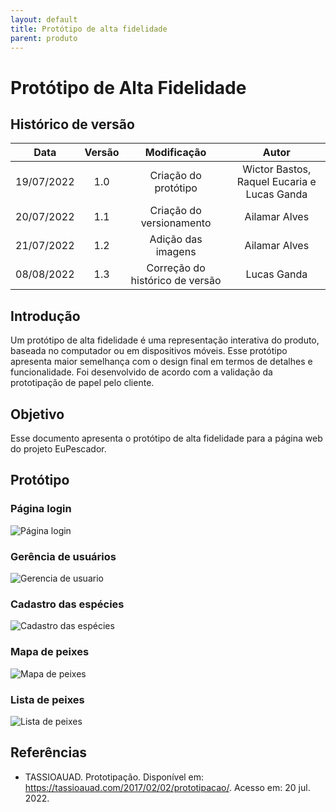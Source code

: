 ```yaml
---
layout: default
title: Protótipo de alta fidelidade
parent: produto
---
```


# Protótipo de Alta Fidelidade

## Histórico de versão
| Data | Versão | Modificação | Autor |
| :--: | :----: | :---------: | :---: |
| 19/07/2022 | 1.0 | Criação do protótipo | Wictor Bastos, Raquel Eucaria e Lucas Ganda |
| 20/07/2022 | 1.1 | Criação do versionamento | Ailamar Alves |
| 21/07/2022 | 1.2 | Adição das imagens | Ailamar Alves |
| 08/08/2022 | 1.3 | Correção do histórico de versão | Lucas Ganda |

## Introdução

Um protótipo de alta fidelidade é uma representação interativa do produto, baseada no computador ou em dispositivos móveis. Esse protótipo apresenta maior semelhança com o design final em termos de detalhes e funcionalidade. Foi desenvolvido de acordo com a validação da prototipação de papel pelo cliente.

## Objetivo

Esse documento apresenta o protótipo de alta fidelidade para a página web do projeto EuPescador.

## Protótipo 

### Página login
![Página login](../assets/images/alta-login.JPG)

### Gerência de usuários
![Gerencia de usuario](../assets/images/alta-gerencia-user.JPG)

### Cadastro das espécies
![Cadastro das espécies](../assets/images/alta-cadastro-especie.JPG)

### Mapa de peixes
![Mapa de peixes](../assets/images/alta-mapa.JPG)

### Lista de peixes
![Lista de peixes](../assets/images/alta-lista-peixes.JPG)


## Referências

- TASSIOAUAD. Prototipação. Disponível em: https://tassioauad.com/2017/02/02/prototipacao/. Acesso em: 20 jul. 2022.
